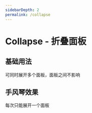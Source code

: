 ```yaml
---
sidebarDepth: 2
permalink: /collapse
---
```


# Collapse  - 折叠面板


## 基础用法
可同时展开多个面板，面板之间不影响
<ClientOnly>
  <collapse-demo type="basic"/>
</ClientOnly>

## 手风琴效果
每次只能展开一个面板
<ClientOnly>
  <collapse-demo type="accordion"/>
</ClientOnly>